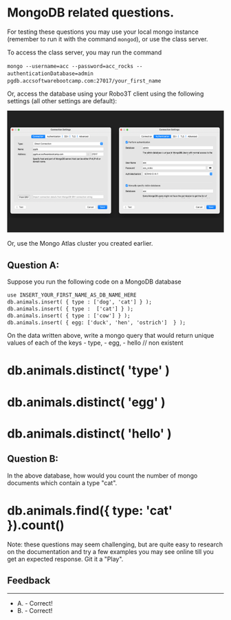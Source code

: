 # MongoDB related questions. 

For testing these questions you may use your local mongo instance (remember to run it with the command `mongod`),
or use the class server. 

To access the class server, you may run the command

`mongo --username=acc --password=acc_rocks --authenticationDatabase=admin pgdb.accsoftwarebootcamp.com:27017/your_first_name`

Or, access the database using your Robo3T client using the following settings (all other settings are default):

<img src="images/mongodb_connect.png">

Or, use the Mongo Atlas cluster you created earlier. 

## Question A:

Suppose you run the following code on a MongoDB database

    use INSERT_YOUR_FIRST_NAME_AS_DB_NAME_HERE
    db.animals.insert( { type : ['dog', 'cat'] } );
    db.animals.insert( { type :  ['cat'] } );
    db.animals.insert( { type : ['cow'] } );
    db.animals.insert( { egg: ['duck', 'hen', 'ostrich']  } );

On the data written above, write a mongo query that would return unique 
values of each of the keys
	- type, 
    - egg, 
    - hello // non existent

# db.animals.distinct( 'type' )
# db.animals.distinct( 'egg' )
# db.animals.distinct( 'hello' )

## Question B:

In the above database, how would you count the number of mongo documents which contain a type "cat".

# db.animals.find({ type: 'cat' }).count()


Note: these questions may seem challenging, but are quite easy to research on the documentation and try a few
examples you may see online till you get an expected response. Git it a "Play". 



## Feedback
***
* A. - Correct!
* B. - Correct!